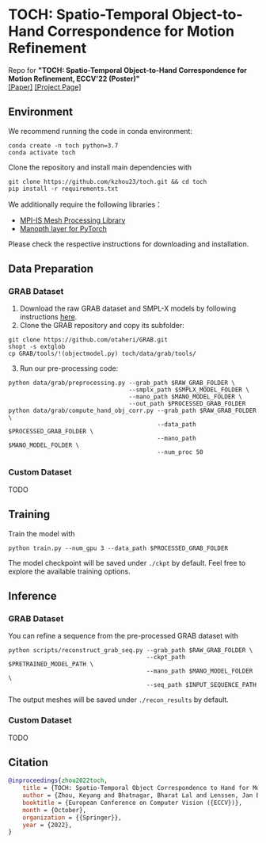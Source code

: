 # TOCH: Spatio-Temporal Object-to-Hand Correspondence for Motion Refinement

Repo for **"TOCH: Spatio-Temporal Object-to-Hand Correspondence for Motion Refinement, ECCV'22 (Poster)"** \
[[Paper]](http://virtualhumans.mpi-inf.mpg.de/papers/zhou22toch/toch.pdf) [[Project Page]](http://virtualhumans.mpi-inf.mpg.de/toch)

## Environment
We recommend running the code in conda environment:
```shell
conda create -n toch python=3.7
conda activate toch 
```
Clone the repository and install main dependencies with
```shell
git clone https://github.com/kzhou23/toch.git && cd toch 
pip install -r requirements.txt
```
We additionally require the following libraries：
- [MPI-IS Mesh Processing Library](https://github.com/MPI-IS/mesh)
- [Manopth layer for PyTorch](https://github.com/hassony2/manopth)

Please check the respective instructions for downloading and installation.

## Data Preparation
### GRAB Dataset
1. Download the raw GRAB dataset and SMPL-X models by following instructions [here](https://github.com/otaheri/GRAB).
2. Clone the GRAB repository and copy its subfolder:
```shell
git clone https://github.com/otaheri/GRAB.git
shopt -s extglob
cp GRAB/tools/!(objectmodel.py) toch/data/grab/tools/
```
3. Run our pre-processing code:
```shell
python data/grab/preprocessing.py --grab_path $RAW_GRAB_FOLDER \
                                  --smplx_path $SMPLX_MODEL_FOLDER \
                                  --mano_path $MANO_MODEL_FOLDER \
                                  --out_path $PROCESSED_GRAB_FOLDER
python data/grab/compute_hand_obj_corr.py --grab_path $RAW_GRAB_FOLDER \
                                          --data_path $PROCESSED_GRAB_FOLDER \
                                          --mano_path $MANO_MODEL_FOLDER \
                                          --num_proc 50
```

### Custom Dataset
TODO

## Training
Train the model with
```shell
python train.py --num_gpu 3 --data_path $PROCESSED_GRAB_FOLDER
```
The model checkpoint will be saved under `./ckpt` by default. Feel free to explore the available training options.
## Inference
### GRAB Dataset
You can refine a sequence from the pre-processed GRAB dataset with
```shell
python scripts/reconstruct_grab_seq.py --grab_path $RAW_GRAB_FOLDER \
                                       --ckpt_path $PRETRAINED_MODEL_PATH \
                                       --mano_path $MANO_MODEL_FOLDER \
                                       --seq_path $INPUT_SEQUENCE_PATH
```
The output meshes will be saved under `./recon_results` by default.

### Custom Dataset
TODO

## Citation
```bibtex
@inproceedings{zhou2022toch,
    title = {TOCH: Spatio-Temporal Object Correspondence to Hand for Motion Refinement},
    author = {Zhou, Keyang and Bhatnagar, Bharat Lal and Lenssen, Jan Eric and Pons-Moll, Gerard},
    booktitle = {European Conference on Computer Vision ({ECCV})},
    month = {October},
    organization = {{Springer}},
    year = {2022},
}
